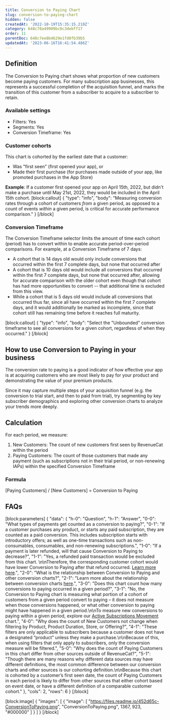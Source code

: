 ```yaml
---
title: Conversion to Paying Chart
slug: conversion-to-paying-chart
hidden: false
createdAt: '2022-10-19T15:35:15.210Z'
category: 648c78a49909bc0c3debff17
order: 11
parentDoc: 648c7ee8b4629e1fd0fb39b5
updatedAt: '2023-06-16T16:41:54.486Z'
---
```

## Definition
The Conversion to Paying chart shows what proportion of new customers become paying customers. For many subscription app businesses, this represents a successful completion of the acquisition funnel, and marks the transition of this customer from a subscriber to acquire to a subscriber to retain.

### Available settings

* Filters: Yes
* Segments: Yes
* Conversion Timeframe: Yes 

### Customer cohorts
This chart is cohorted by the earliest date that a customer:

* Was "first seen" (first opened your app), or
* Made their first purchase (for purchases made outside of your app, like promoted purchases in the App Store)

**Example**: If a customer first opened your app on April 15th, 2022, but didn't make a purchase until May 21st, 2022, they would be included in the April 15th cohort.
[block:callout]
{
  "type": "info",
  "body": "Measuring conversion rates through a cohort of customers *from* a given period, as opposed to a count of events *within* a given period, is critical for accurate performance comparison."
}
[/block]
### Conversion Timeframe
The Conversion Timeframe selector limits the amount of time each cohort (period) has to convert within to enable accurate period-over-period comparisons. For example, at a Conversion Timeframe of 7 days:

* A cohort that is 14 days old would only include conversions that occurred within the first 7 complete days, but none that occurred after
* A cohort that is 10 days old would include all conversions that occurred within the first 7 complete days, but none that occurred after, allowing for accurate comparison with the older cohort even though that cohort has had more opportunities to convert -- that additional time is excluded from this view.
* While a cohort that is 5 days old would include all conversions that occurred thus far, since all have occurred within the first 7 complete days, and it would additionally be marked as incomplete, since that cohort still has remaining time before it reaches full maturity.

[block:callout]
{
  "type": "info",
  "body": "Select the \"Unbounded\" conversion timeframe to see all conversions for a given cohort, regardless of when they occurred."
}
[/block]
## How to use Conversion to Paying in your business
The conversion rate to paying is a good indicator of how effective your app is at acquiring customers who are most likely to pay for your product and demonstrating the value of your premium products.

Since it may capture multiple steps of your acquisition funnel (e.g. the conversion to trial start, and then to paid from trial), try segmenting by key subscriber demographics and exploring other conversion charts to analyze your trends more deeply.

## Calculation
For each period, we measure:

1. New Customers: The count of new customers first seen by RevenueCat within the period
2. Paying Customers: The count of those customers that made any payment (such as subscriptions not in their trial period, or non-renewing IAPs) within the specified Conversion Timeframe

### Formula
[Paying Customers] / [New Customers] = Conversion to Paying

## FAQs
[block:parameters]
{
  "data": {
    "h-0": "Question",
    "h-1": "Answer",
    "0-0": "What types of payments get counted as a conversion to paying?",
    "0-1": "If a customer purchases any product, or starts any paid subscription, they are counted as a paid conversion. This includes subscription starts with introductory offers; as well as one-time transactions such as non-consumables, consumables, and non-renewing subscriptions.",
    "1-0": "If a payment is later refunded, will that cause Conversion to Paying to decrease?",
    "1-1": "Yes, a refunded paid transaction would be excluded from this chart. \n\nTherefore, the corresponding customer cohort would have lower Conversion to Paying after that refund occurred. [Learn more here](doc:refund-rate-chart).",
    "2-0": "What is the relationship between Conversion to Paying and other conversion charts?",
    "2-1": "Learn more about the relationship between conversion charts [here](https://www.revenuecat.com/docs/charts#understanding-conversion-rates).",
    "3-0": "Does this chart count how many conversions to paying occurred in a given period?",
    "3-1": "No, the Conversion to Paying chart is measuring what portion of a cohort of customers from a given period convert to paying – it does not measure when those conversions happened, or what other conversion to paying might have happened in a given period.\n\nTo measure new conversions to paying within a given period, explore our [Active Subscriptions Movement](doc:active-subscriptions-movement-chart) chart.",
    "4-0": "Why does the count of New Customers not change when filtering by Product, Product Duration, Store, or Offering?",
    "4-1": "These filters are only applicable to subscribers because a customer does not have a designated “product” unless they make a purchase.\n\nBecause of this, when using filters that only apply to subscribers, only the conversion measure will be filtered.",
    "5-0": "Why does the count of Paying Customers in this chart differ from other sources outside of RevenueCat?",
    "5-1": "Though there are many reasons why different data sources may have different definitions, the most common difference between our conversion charts and other sources is our cohorting definition.\n\nBecause this chart is cohorted by a customer’s first seen date, the count of Paying Customers in each period is likely to differ from other sources that either cohort based on event date, or have a different definition of a comparable customer cohort."
  },
  "cols": 2,
  "rows": 6
}
[/block]

[block:image]
{
  "images": [
    {
      "image": [
        "https://files.readme.io/452d65c-ConversionToPaying.png",
        "ConversionToPaying.png",
        1367,
        923,
        "#000000"
      ]
    }
  ]
}
[/block]
